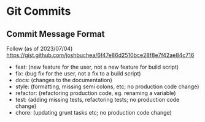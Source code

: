 # Git Commits

## Commit Message Format

Follow (as of 2023/07/04) https://gist.github.com/joshbuchea/6f47e86d2510bce28f8e7f42ae84c716

- feat: (new feature for the user, not a new feature for build script)
- fix: (bug fix for the user, not a fix to a build script)
- docs: (changes to the documentation)
- style: (formatting, missing semi colons, etc; no production code change)
- refactor: (refactoring production code, eg. renaming a variable)
- test: (adding missing tests, refactoring tests; no production code change)
- chore: (updating grunt tasks etc; no production code change)
